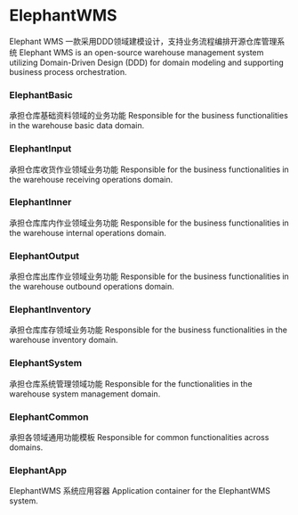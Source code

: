 # ElephantWMS

Elephant WMS 一款采用DDD领域建模设计，支持业务流程编排开源仓库管理系统
Elephant WMS is an open-source warehouse management system utilizing Domain-Driven Design (DDD) for domain modeling and supporting business process orchestration.

### ElephantBasic
承担仓库基础资料领域的业务功能
Responsible for the business functionalities in the warehouse basic data domain.

### ElephantInput
承担仓库收货作业领域业务功能
Responsible for the business functionalities in the warehouse receiving operations domain.

### ElephantInner
承担仓库库内作业领域业务功能
Responsible for the business functionalities in the warehouse internal operations domain.

### ElephantOutput
承担仓库出库作业领域业务功能
Responsible for the business functionalities in the warehouse outbound operations domain.

### ElephantInventory
承担仓库库存领域业务功能
Responsible for the business functionalities in the warehouse inventory domain.

### ElephantSystem
承担仓库系统管理领域功能
Responsible for the functionalities in the warehouse system management domain.

### ElephantCommon
承担各领域通用功能模板
Responsible for common functionalities across domains.

### ElephantApp
ElephantWMS 系统应用容器
Application container for the ElephantWMS system.